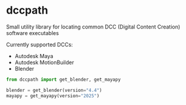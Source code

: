 # dccpath

Small utility library for locating common DCC (Digital Content Creation) software executables

Currently supported DCCs:

- Autodesk Maya
- Autodesk MotionBuilder
- Blender

```python
from dccpath import get_blender, get_mayapy

blender = get_blender(version="4.4")
mayapy = get_mayapy(version="2025")
```
